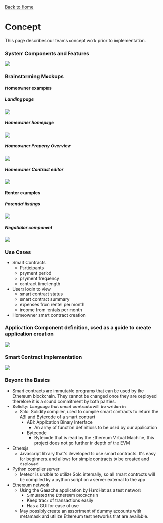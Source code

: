 [Back to Home](./index.md)

<h1 id='concept'>Concept</h1>

This page describes our teams concept work prior to implementation. 

### System Components and Features

<img src="./docs/concept/system-components.png">

### Brainstorming Mockups

<h4>Homeowner examples</h4>

<h5>Landing page</h5>
<img src="./docs/mockups/landing.png">

<h5>Homeowner homepage</h5>
<img src="./docs/mockups/homeowner-login.png">

<h5>Homeowner Property Overview</h5>
<img src="./docs/mockups/homeowner-rentals.png">

<h5>Homeowner Contract editor</h5>
<img src="./docs/mockups/contract-editor.png">

<h4>Renter examples</h4>

<h5>Potential listings</h5>
<img src="./docs/mockups/listings.png">

<h5>Negotiator component</h5>
<img src="./docs/mockups/contract-negotiator.png">

### Use Cases

- Smart Contracts
    - Participants
    - payment period
    - payment frequency
    - contract time length
- Users login to view
    - smart contract status
    - smart contract summary
    - expenses from rentel per month
    - income from rentals per month
- Homeowner smart contract creation

### Application Component definition, used as a guide to create application creation
<img src="./docs/concept/component-definition.png">

### Smart Contract Implementation

<img src="./docs/concept/smart-contract-implementation.png">

### Beyond the Basics

- Smart contracts are immutable programs that can be used by the Ethereum blockchain. They cannot be changed once they are deployed therefore it is a sound commitment by both parties.
- Solidity: Language that smart contracts will be written in
    - Solc: Solidity compiler, used to compile smart contracts to return the ABI and Bytecode of a smart contract
        - ABI: Application Binary Interface
            - An array of function definitions to be used by our application
        - Bytecode:
            - Bytecode that is read by the Ethereum Virtual Machine, this project does not go further in depth of the EVM
- Ethersjs
    - Javascript library that's developed to use smart contracts. It's easy for beginners, and allows for simple contracts to be created and deployed
- Python compiler server
    - Meteor is unable to utilize Solc internally, so all smart contracts will be compiled by a python script on a server external to the app
- Ethereum network
    - Using the Ganache application by HardHat as a test network
        - Simulated the Ethereum blockchain
        - Keep track of transactions easily
        - Has a GUI for ease of use
    - May possibly create an assortment of dummy accounts with metamask and utilize Ethereum test networks that are available. 
